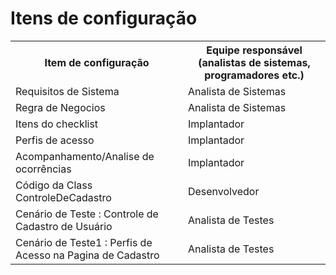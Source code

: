 # Itens de configuração

<table>
<tr><th>Item de configuração</th><th>Equipe responsável (analistas de sistemas, programadores etc.)</th></tr>
<tr><td>Requisitos de Sistema</td><td>Analista de Sistemas</td></tr>
<tr><td>Regra de Negocios</td><td>Analista de Sistemas</td></tr>
<tr><td>Itens do checklist</td><td>Implantador</td></tr>
<tr><td>Perfis de acesso</td><td>Implantador</td></tr>
<tr><td>Acompanhamento/Analise de ocorrências</td><td>Implantador</td></tr>
<tr><td>Código da Class ControleDeCadastro</td><td>Desenvolvedor</td></tr>
<tr><td>Cenário de Teste : Controle de Cadastro de Usuário </td><td>Analista de Testes</td></tr>
<tr><td>Cenário de Teste1 : Perfis de Acesso na Pagina de Cadastro </td><td>Analista de Testes</td></tr>
</table>
